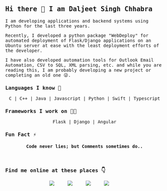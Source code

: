 <samp>

## Hi there 👋  I am Daljeet Singh Chhabra

I am developing applications and backend systems using Python for the last three years.

Recently, I developed a python package "WebDeploy" for automated deployment of Flask/Django applications on an Ubuntu server at ease with the least deployment efforts of the developer.

I have also developed automation tools for Outlook Email Automation, CSV to SQL, XML parsing, etc. and while you are reading this, I am probably developing a new project or completing an old one 😜.

### Languages I know 📄

<p align="center"> C | C++ | Java | Javascript | Python | Swift | Typescript  </p> 

### Frameworks I work on 👨‍💻

<p align="center"> Flask | Django | Angular</p> 

### Fun Fact ⚡

<h4 align="center"> Code never lies; but Comments sometimes do.. </h4> <br>

### Find me online at these places 👇

<p align="center">
    <a target="_blank"href="https://iDaljeetSingh.me"><img src="https://img.icons8.com/ios-glyphs/50/000000/domain.png" /></a>&nbsp;&nbsp;&nbsp;&nbsp;
    <a target="_blank"href="https://twitter.com/iDaljeetSingh"><img src="https://img.icons8.com/fluent/50/000000/twitter.png" /></a>&nbsp;&nbsp;&nbsp;&nbsp;
    <a target="_blank"href="https://linkedin.com/in/iDaljeetSingh"><img src="https://img.icons8.com/color/50/000000/linkedin.png" /></a>&nbsp;&nbsp;&nbsp;&nbsp;
    <a target="_blank"href="https://medium.com/@iDaljeetSingh"><img src="https://img.icons8.com/ios-filled/50/000000/medium-new.png" /></a>&nbsp;&nbsp;&nbsp;&nbsp;
</p>
</samp>
